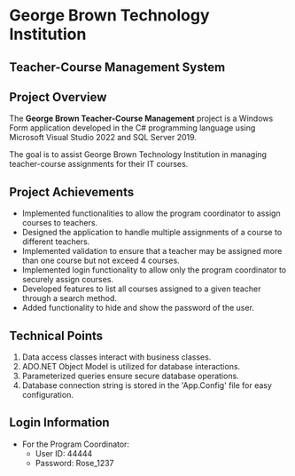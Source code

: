 # George Brown Technology Institution
## Teacher-Course Management System

## Project Overview

The **George Brown Teacher-Course Management** project is a Windows Form application developed in the C# programming language using Microsoft Visual Studio 2022 and SQL Server 2019.

The goal is to assist George Brown Technology Institution in managing teacher-course assignments for their IT courses.

## Project Achievements
- Implemented functionalities to allow the program coordinator to assign courses to teachers.
- Designed the application to handle multiple assignments of a course to different teachers.
- Implemented validation to ensure that a teacher may be assigned more than one course but not exceed 4 courses.
- Implemented login functionality to allow only the program coordinator to securely assign courses.
- Developed features to list all courses assigned to a given teacher through a search method.
- Added functionality to hide and show the password of the user.

## Technical Points
1. Data access classes interact with business classes.
2. ADO.NET Object Model is utilized for database interactions.
3. Parameterized queries ensure secure database operations.
4. Database connection string is stored in the 'App.Config' file for easy configuration.

## Login Information
- For the Program Coordinator:
  - User ID: 44444
  - Password: Rose_1237
